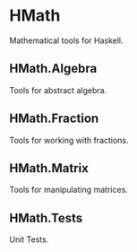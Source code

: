 # HMath

Mathematical tools for Haskell.

## HMath.Algebra

Tools for abstract algebra.

## HMath.Fraction

Tools for working with fractions.

## HMath.Matrix

Tools for manipulating matrices.

## HMath.Tests

Unit Tests.
